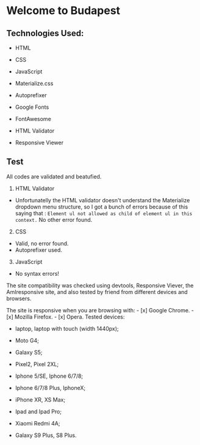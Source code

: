 # Welcome to Budapest

## Technologies Used:

- HTML

- CSS

- JavaScript

- Materialize.css

- Autoprefixer

- Google Fonts

- FontAwesome

- HTML Validator

- Responsive Viewer

## Test

All codes are validated and beatufied.

1. HTML Validator
- Unfortunatelly the HTML validator doesn't understand the Materialize dropdown menu structure, so I got a bunch of errors because of this saying that : `Element ul not allowed as child of element ul in this context.`
No other error found.
2. CSS
- Valid, no error found.
- Autoprefixer used.
3. JavaScript
- No syntax errors!

The site compatibility was checked using devtools, Responsive Viever,  the AmIresponsive site, and also tested by friend from different devices and browsers.

The site is responsive when you are browsing with: - [x] Google Chrome. - [x] Mozilla Firefox. - [x] Opera.
Tested devices:

 - laptop, laptop with touch (width 1440px);

 - Moto G4;

 - Galaxy S5;

 - Pixel2, Pixel 2XL;

 - Iphone 5/SE, Iphone 6/7/8;

 - Iphone 6/7/8 Plus, IphoneX;

 - iPhone XR, XS Max;

 - Ipad and Ipad Pro;

 - Xiaomi Redmi 4A;

 - Galaxy S9 Plus, S8 Plus.
